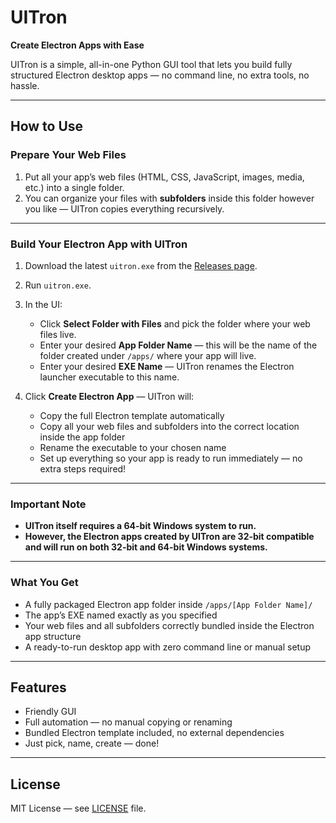 # UITron

**Create Electron Apps with Ease**

UITron is a simple, all-in-one Python GUI tool that lets you build fully structured Electron desktop apps — no command line, no extra tools, no hassle.

---

## How to Use

### Prepare Your Web Files

1. Put all your app’s web files (HTML, CSS, JavaScript, images, media, etc.) into a single folder.
2. You can organize your files with **subfolders** inside this folder however you like — UITron copies everything recursively.

---

### Build Your Electron App with UITron

1. Download the latest `uitron.exe` from the [Releases page](https://github.com/noahscratch493/uitron/releases).

2. Run `uitron.exe`.

3. In the UI:

   * Click **Select Folder with Files** and pick the folder where your web files live.
   * Enter your desired **App Folder Name** — this will be the name of the folder created under `/apps/` where your app will live.
   * Enter your desired **EXE Name** — UITron renames the Electron launcher executable to this name.

4. Click **Create Electron App** — UITron will:

   * Copy the full Electron template automatically
   * Copy all your web files and subfolders into the correct location inside the app folder
   * Rename the executable to your chosen name
   * Set up everything so your app is ready to run immediately — no extra steps required!

---

### Important Note

* **UITron itself requires a 64-bit Windows system to run.**
* **However, the Electron apps created by UITron are 32-bit compatible and will run on both 32-bit and 64-bit Windows systems.**

---

### What You Get

* A fully packaged Electron app folder inside `/apps/[App Folder Name]/`
* The app’s EXE named exactly as you specified
* Your web files and all subfolders correctly bundled inside the Electron app structure
* A ready-to-run desktop app with zero command line or manual setup

---

## Features

* Friendly GUI
* Full automation — no manual copying or renaming
* Bundled Electron template included, no external dependencies
* Just pick, name, create — done!

---

## License

MIT License — see [LICENSE](LICENSE) file.
